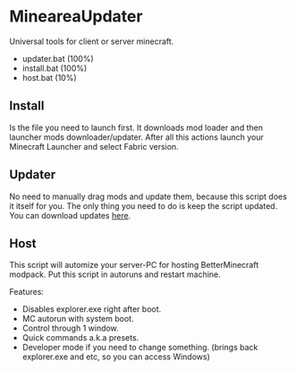 # MineareaUpdater
Universal tools for client or server minecraft.
- updater.bat (100%)
- install.bat (100%)
- host.bat (10%)

## Install
Is the file you need to launch first. It downloads mod loader and then launcher mods downloader/updater.
After all this actions launch your Minecraft Launcher and select Fabric version.

## Updater
No need to manually drag mods and update them, because this script does it itself for you.
The only thing you need to do is keep the script updated. You can download updates [here](https://github.com/Rockstar234/MineareaUpdater/releases).

## Host
This script will automize your server-PC for hosting BetterMinecraft modpack. 
Put this script in autoruns and restart machine.

Features:
- Disables explorer.exe right after boot.
- MC autorun with system boot.
- Control through 1 window.
- Quick commands a.k.a presets.
- Developer mode if you need to change something. (brings back explorer.exe and etc, so you can access Windows)
